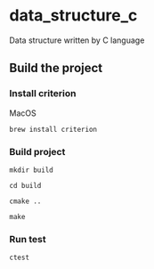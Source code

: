 # data_structure_c
Data structure written by C language


## Build the project 

### Install criterion

MacOS
```shell
brew install criterion 
```

### Build project

```shell
mkdir build
```

```shell
cd build
```

```shell
cmake ..
```

```shell
make
```
### Run test

```shell
ctest
```